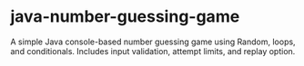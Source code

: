 # java-number-guessing-game
A simple Java console-based number guessing game using Random, loops, and conditionals. Includes input validation, attempt limits, and replay option.
